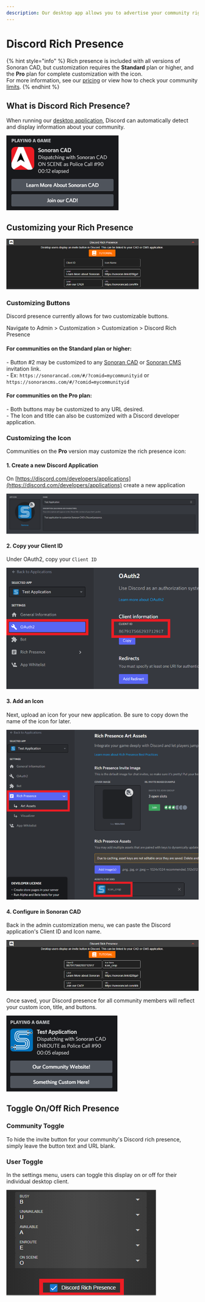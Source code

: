 ```yaml
---
description: Our desktop app allows you to advertise your community right in Discord!
---
```


# Discord Rich Presence

{% hint style="info" %}
Rich presence is included with all versions of Sonoran CAD, but customization requires the **Standard** plan or higher, and the **Pro** plan for complete customization with the icon.\
For more information, see our [pricing](../pricing/faq/) or view how to check your community [limits](../tutorials/getting-started/view-your-limits.md).
{% endhint %}

## What is Discord Rich Presence?

When running our [desktop application](../downloads/), Discord can automatically detect and display information about your community.

![Sonoran CAD - Discord Rich Presence](<../.gitbook/assets/image (212).png>)

## Customizing your Rich Presence

![Sonoran CAD - Discord Presence Customization](<../.gitbook/assets/image (214).png>)

### Customizing Buttons

Discord presence currently allows for two customizable buttons.

Navigate to Admin > Customization > Customization > Discord Rich Presence

#### For communities on the **Standard** plan or higher:

\- Button #2 may be customized to any [Sonoran CAD](../tutorials/customization/custom-login-page.md#in-game-tablet) or [Sonoran CMS](https://info.sonorancms.com/why-choose-sonoran-cms/why-choose-sonoran-cms) invitation link.\
\- Ex: `https://sonorancad.com/#/?comid=mycommunityid` or `https://sonorancms.com/#/?comid=mycommunityid`

#### For communities on the Pro plan:

\- Both buttons may be customized to any URL desired.\
\- The Icon and title can also be customized with a Discord developer application.

### Customizing the Icon

Communities on the **Pro** version may customize the rich presence icon:

#### 1. Create a new Discord Application

On [https://discord.com/developers/applications](https://discord.com/developers/applications) create a new application

![Discord Developer - New Application](<../.gitbook/assets/image (215).png>)

#### 2. Copy your Client ID

Under OAuth2, copy your `Client ID`&#x20;

![Discord Developer - Application Client ID](<../.gitbook/assets/image (216).png>)

#### 3. Add an Icon

Next, upload an icon for your new application. Be sure to copy down the name of the icon for later.

![Discord Developer - Application Icon](<../.gitbook/assets/image (217).png>)

#### 4. Configure in Sonoran CAD

Back in the admin customization menu, we can paste the Discord application's Client ID and Icon name.

![Sonoran CAD - Custom Discord Presence Config](<../.gitbook/assets/image (218).png>)

Once saved, your Discord presence for all community members will reflect your custom icon, title, and buttons.

![Sonoran CAD - Custom Discord Presence View](<../.gitbook/assets/image (219).png>)

## Toggle On/Off Rich Presence

### Community Toggle

To hide the invite button for your community's Discord rich presence, simply leave the button text and URL blank.

### User Toggle

In the settings menu, users can toggle this display on or off for their individual desktop client.

![Sonoran CAD Settings - Disable Discord's Rich Presence](<../.gitbook/assets/image (213).png>)
